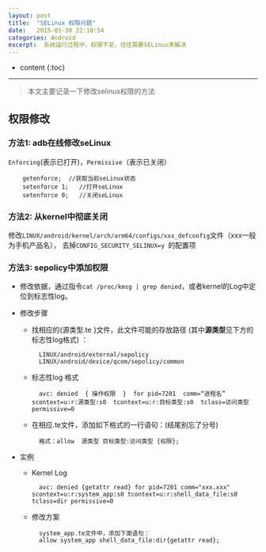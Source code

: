 ```yaml
---
layout: post
title:  "SELinux 权限问题"
date:   2015-05-30 22:10:54
categories: Android
excerpt:  系统运行过程中，权限不足，往往需要SELinux来解决
---
```


* content
{:toc}


---

> 本文主要记录一下修改selinux权限的方法

## 权限修改

### 方法1: adb在线修改seLinux
 `Enforcing`(表示已打开)，`Permissive`（表示已关闭）

		getenforce;  //获取当前seLinux状态
		setenforce 1;   //打开seLinux
		setenforce 0;   //关闭seLinux

### 方法2: 从kernel中彻底关闭
修改`LINUX/android/kernel/arch/arm64/configs/xxx_defconfig`文件（xxx一般为手机产品名）， 去掉`CONFIG_SECURITY_SELINUX=y `的配置项

### 方法3: sepolicy中添加权限

-  修改依据，通过指令`cat /proc/kmsg | grep denied`，或者kernel的Log中定位到标志性log。
    
- 修改步骤
	- 找相应的{源类型.te }文件，此文件可能的存放路径 (其中**源类型**见下方的标志性log格式) ：

			LINUX/android/external/sepolicy 
			LINUX/android/device/qcom/sepolicy/common

	- 标志性log 格式
	
			avc: denied  { 操作权限  }  for pid=7201  comm=“进程名”  scontext=u:r:源类型:s0  tcontext=u:r:目标类型:s0  tclass=访问类型 permissive=0

	- 在相应.te文件，添加如下格式的一行语句：(结尾别忘了分号)
	
			格式：allow  源类型 目标类型:访问类型 {权限}; 

- 实例

	- Kernel Log
	
			avc: denied {getattr read} for pid=7201 comm="xxx.xxx" scontext=u:r:system_app:s0 tcontext=u:r:shell_data_file:s0 tclass=dir permissive=0

	- 修改方案
			
			system_app.te文件中，添加下面语句：
			allow system_app shell_data_file:dir{getattr read};
